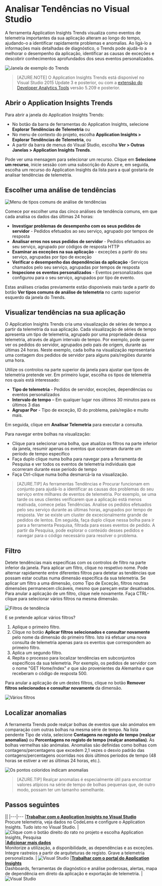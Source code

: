 <properties 
    pageTitle="Analisar Tendências no Visual Studio | Microsoft Azure" 
    description="Analise, visualize e explore tendências na sua telemetria do Application Insights no Visual Studio." 
    services="application-insights" 
    documentationCenter=".net"
    authors="numberbycolors" 
    manager="douge"/>

<tags 
    ms.service="application-insights" 
    ms.workload="tbd" 
    ms.tgt_pltfrm="ibiza" 
    ms.devlang="na" 
    ms.topic="get-started-article" 
    ms.date="07/14/2016" 
    ms.author="daviste"/>
    
# Analisar Tendências no Visual Studio

A ferramenta Application Insights Trends visualiza como eventos de telemetria importantes da sua aplicação alteram ao longo do tempo, ajudando-o a identificar rapidamente problemas e anomalias. Ao ligá-lo a informações mais detalhadas de diagnóstico, o Trends pode ajudá-lo a melhorar o desempenho da aplicação, identificar as causas de exceções e descobrir conhecimentos aprofundados dos seus eventos personalizados.

![Janela de exemplo do Trends](./media/app-insights-trends/app-insights-trends-hero-750.png)

> [AZURE.NOTE] O Application Insights Trends está disponível no Visual Studio 2015 Update 3 e posterior, ou com a [extensão do Developer Analytics Tools](https://visualstudiogallery.msdn.microsoft.com/82367b81-3f97-4de1-bbf1-eaf52ddc635a) versão 5.209 e posterior.

## Abrir o Application Insights Trends

Para abrir a janela do Application Insights Trends:

* No botão da barra de ferramentas do Application Insights, selecione **Explorar Tendências de Telemetria** ou
* No menu de contexto do projeto, escolha **Application Insights > Explorar Tendências de Telemetria**, ou
* A partir da barra de menus do Visual Studio, escolha **Ver > Outras Janelas > Application Insights Trends**.

Pode ver uma mensagem para selecionar um recurso. Clique em **Selecione um recurso**, inicie sessão com uma subscrição do Azure e, em seguida, escolha um recurso do Application Insights da lista para a qual gostaria de analisar tendências de telemetria.

## Escolher uma análise de tendências

![Menu de tipos comuns de análise de tendências](./media/app-insights-trends/app-insights-trends-1-750.png)

Comece por escolher uma das cinco análises de tendência comuns, em que cada analisa os dados das últimas 24 horas:

* **Investigar problemas de desempenho com os seus pedidos de servidor** - Pedidos efetuados ao seu serviço, agrupado por tempos de resposta
* **Analisar erros nos seus pedidos de servidor** - Pedidos efetuados ao seu serviço, agrupado por códigos de resposta HTTP
* **Examinar as exceções na sua aplicação** - exceções a partir do seu serviço, agrupadas por tipo de exceção
* **Verificar o desempenho das dependências da aplicação** -Serviços chamados pelo seu serviço, agrupadas por tempos de resposta
* **Inspecione os eventos personalizados** - Eventos personalizados que configurou para o seu serviço, agrupados por tipo de evento.

Estas análises criadas previamente estão disponíveis mais tarde a partir do botão **Ver tipos comuns de análise de telemetria** no canto superior esquerdo da janela do Trends.

## Visualizar tendências na sua aplicação

O Application Insights Trends cria uma visualização de séries de tempo a partir da telemetria da sua aplicação. Cada visualização de séries de tempo apresenta um tipo de telemetria, agrupado por uma propriedade dessa telemetria, através de algum intervalo de tempo. Por exemplo, pode querer ver os pedidos do servidor, agrupados pelo país de origem, durante as últimas 24 horas. Neste exemplo, cada bolha na visualização representaria uma contagem dos pedidos de servidor para alguns país/regiões durante uma hora.

Utilize os controlos na parte superior da janela para ajustar que tipos de telemetria pretende ver. Em primeiro lugar, escolha os tipos de telemetria nos quais está interessado:

* **Tipo de telemetria** - Pedidos de servidor, exceções, dependências ou eventos personalizados
* **Intervalo de tempo** – Em qualquer lugar nos últimos 30 minutos para os últimos 3 dias
* **Agrupar Por** - Tipo de exceção, ID do problema, país/região e muito mais.

Em seguida, clique em **Analisar Telemetria** para executar a consulta.

Para navegar entre bolhas na visualização:

* Clique para selecionar uma bolha, que atualiza os filtros na parte inferior da janela, resumir apenas os eventos que ocorreram durante um período de tempo específico
* Faça duplo clique numa bolha para navegar para a ferramenta de Pesquisa e ver todos os eventos de telemetria individuais que ocorreram durante esse período de tempo
* Faça Ctrl-clique numa bolha desmarcá-la na visualização.

> [AZURE.TIP] As ferramentas Tendências e Procurar funcionam em conjunto para ajudá-lo a identificar as causas dos problemas do seu serviço entre milhares de eventos de telemetria. Por exemplo, se uma tarde os seus clientes verificarem que a aplicação está menos reativada, comece pelas Tendências. Analise os pedidos efetuados pelo seu serviço durante as últimas horas, agrupados por tempo de resposta. Ver se existe um cluster de excecionalmente grande de pedidos de lentos. Em seguida, faça duplo clique nessa bolha para ir para a ferramenta Pesquisa, filtrada para esses eventos de pedido. A partir da Pesquisa, pode explorar o conteúdo desses pedidos e navegar para o código necessário para resolver o problema.

## Filtro

Detete tendências mais específicas com os controlos de filtro na parte inferior da janela. Para aplicar um filtro, clique no respetivo nome. Pode alternar rapidamente entre diferentes filtros para detetar as tendências que possam estar ocultas numa dimensão específica da sua telemetria. Se aplicar um filtro a uma dimensão, como Tipo de Exceção, filtros noutras dimensões permanecem clicáveis, mesmo que pareçam estar desativados. Para anular a aplicação de um filtro, clique nele novamente. Faça CTRL-clique para selecionar vários filtros na mesma dimensão.

![Filtros de tendência](./media/app-insights-trends/TrendsFiltering-750.png)

E se pretende aplicar vários filtros? 

1. Aplique o primeiro filtro. 
2. Clique no botão **Aplicar filtros selecionados e consultar novamente** pelo nome da dimensão do primeiro filtro. Isto irá efetuar uma nova consulta de telemetria apenas para os eventos que correspondem ao primeiro filtro. 
3. Aplica um segundo filtro. 
4. Repita o processo para localizar tendências em subconjuntos específicos da sua telemetria. Por exemplo, os pedidos de servidor com o nome "GET Home/Index" _e_ que são provenientes da Alemanha _e_ que receberam o código de resposta 500. 

Para anular a aplicação de um destes filtros, clique no botão **Remover filtros selecionados e consultar novamente** da dimensão.

![Vários filtros](./media/app-insights-trends/TrendsFiltering2-750.png)

## Localizar anomalias

A ferramenta Trends pode realçar bolhas de eventos que são anómalos em comparação com outras bolhas na mesma série de tempo. Na lista pendente Tipo de vista, selecione **Contagens no registo de tempo (realçar anomalias)** ou **Percentagens no registo de tempo (realçar anomalias)**. As bolhas vermelhas são anómalas. Anomalias são definidas como bolhas com contagens/percentagens que excedem 2,1 vezes o desvio padrão das contagens/percentagens ocorridas nos dois últimos períodos de tempo (48 horas se estiver a ver as últimas 24 horas, etc.).

![Os pontos coloridos indicam anomalias](./media/app-insights-trends/TrendsAnomalies-750.png)

> [AZURE.TIP] Realçar anomalias é especialmente útil para encontrar valores atípicos na série de tempo de bolhas pequenas que, de outro modo, possam ter um tamanho semelhante.  

## <a name="next"></a>Passos seguintes

||
|---|---
|**[Trabalhar com o Application Insights no Visual Studio](app-insights-visual-studio.md)**<br/>Procure telemetria, veja dados no CodeLens e configure o Application Insights. Tudo isto no Visual Studio. |![Clique com o botão direito do rato no projeto e escolha Application Insights, Pesquisa](./media/app-insights-visual-studio/34.png)
|**[Adicionar mais dados](app-insights-asp-net-more.md)**<br/>Monitorize a utilização, a disponibilidade, as dependências e as exceções. Integre rastreios a partir de arquiteturas de registo. Grave a telemetria personalizada. | ![Visual Studio](./media/app-insights-asp-net/64.png)
|**[Trabalhar com o portal do Application Insights](app-insights-dashboards.md)**<br/>Dashboards, ferramentas de diagnóstico e análise poderosas, alertas, mapa de dependência em direto da aplicação e exportação de telemetria. |![Visual Studio](./media/app-insights-asp-net/62.png)



<!--HONumber=Aug16_HO1-->


